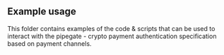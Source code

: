 ## Example usage

This folder contains examples of the code & scripts that can be used to interact with the pipegate - crypto payment authentication specification based on payment channels.
